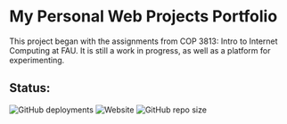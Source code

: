 # My Personal Web Projects Portfolio

This project began with the assignments from COP 3813: Intro to Internet Computing at FAU.
It is still a work in progress, as well as a platform for experimenting.

## Status:

![GitHub deployments](https://img.shields.io/github/deployments/ADolbyB/joel/github-pages?style=for-the-badge&logo=github&logoSize=auto&label=GH%20Pages%20Deployment)
![Website](https://img.shields.io/website?style=for-the-badge&down_message=Down&label=Website&logo=Github&up_message=Online&url=https%3A%2F%2Fjoelbrigida.com)
![GitHub repo size](https://img.shields.io/github/repo-size/ADolbyB/joel?style=for-the-badge&label=Repo%20Size&logo=Github)